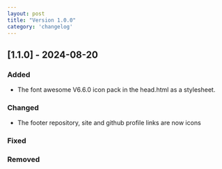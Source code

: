 ```yaml
---
layout: post
title: "Version 1.0.0"
category: 'changelog'
---
```


## [1.1.0] - 2024-08-20

### Added
 - The font awesome V6.6.0 icon pack in the head.html as a stylesheet.

### Changed
 - The footer repository, site and github profile links are now icons
 
### Fixed

### Removed
